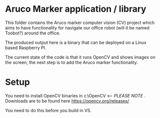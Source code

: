 # Aruco Marker application / library

This folder contains the Aruco marker computer vision (CV) project which aims to have functionality for navigate
our office robot (will it be named Toobot?) around the office. 

The produced output here is a binary that can be deployed on a Linux based Raspberry PI.

The current state of the code is that it runs OpenCV and shows images on the screen, the next step is to 
add the Aruco marker functionality.

# Setup
You need to install OpenCV binaries in c:\OpenCV <-- _PLEASE NOTE_ . Downloads are to be found here https://opencv.org/releases/

You need to do this before you build in VS.
